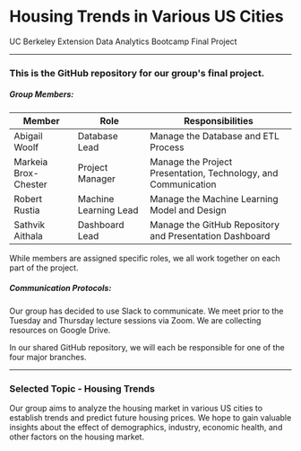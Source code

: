 # Housing Trends in Various US Cities

UC Berkeley Extension Data Analytics Bootcamp Final Project

---

### This is the GitHub repository for our group's final project. 

##### Group Members:

| Member               	| Role 	                 | Responsibilities                                                 |
|----------------------	|---------------------   | -------------                                                    |
| Abigail Woolf        	|  Database Lead    	   |  Manage the Database and ETL Process      	                                    |
| Markeia Brox-Chester 	|  Project Manager       |  Manage the Project Presentation, Technology, and Communication  |
| Robert Rustia        	|  Machine Learning Lead |  Manage the Machine Learning Model and Design 	                  |
| Sathvik Aithala      	|  Dashboard Lead  	     |  Manage the GitHub Repository and Presentation Dashboard         |

While members are assigned specific roles, we all work together on each part of the project. 

##### Communication Protocols:

Our group has decided to use Slack to communicate. We meet prior to the Tuesday and Thursday lecture sessions via Zoom. We are collecting resources on Google Drive.

In our shared GitHub repository, we will each be responsible for one of the four major branches. 

---

### Selected Topic - Housing Trends

Our group aims to analyze the housing market in various US cities to establish trends and predict future housing prices. We hope to gain valuable insights about the effect of demographics, industry, economic health, and other factors on the housing market. 


